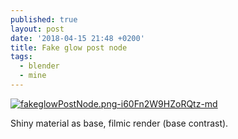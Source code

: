 ```yaml
---
published: true
layout: post
date: '2018-04-15 21:48 +0200'
title: Fake glow post node
tags:
  - blender
  - mine
---
```

[![fakeglowPostNode.png-i60Fn2W9HZoRQtz-md](https://i.imgur.com/1dz2lY7l.png)](https://i.imgur.com/1dz2lY7.png)

Shiny material as base, filmic render (base contrast). 
